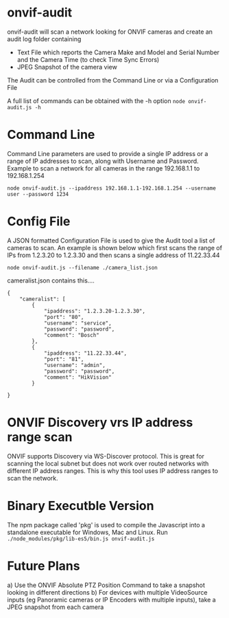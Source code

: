 # onvif-audit

onvif-audit will scan a network looking for ONVIF cameras and create an audit log folder containing

* Text File which reports the Camera Make and Model and Serial Number and the Camera Time (to check Time Sync Errors)
* JPEG Snapshot of the camera view

The Audit can be controlled from the Command Line or via a Configuration File

A full list of commands can be obtained with the -h option
`
node onvif-audit.js -h
`


# Command Line
Command Line parameters are used to provide a single IP address or a range of IP addresses to scan, along with Username and Password.
Example to scan a network for all cameras in the range 192.168.1.1 to 192.168.1.254

`
node onvif-audit.js --ipaddress 192.168.1.1-192.168.1.254 --username user --password 1234
`


# Config File
A JSON formatted Configuration File is used to give the Audit tool a list of cameras to scan.
An example is shown below which first scans the range of IPs from 1.2.3.20 to 1.2.3.30 and then scans a single address of 11.22.33.44

`
node onvif-audit.js --filename ./camera_list.json
`

cameralist.json contains this....
```
{
	"cameralist": [
		{
			"ipaddress": "1.2.3.20-1.2.3.30",
			"port": "80",
			"username": "service",
			"password": "password",
			"comment": "Bosch"
		},
		{
			"ipaddress": "11.22.33.44",
			"port": "81",
			"username": "admin",
			"password": "password",
			"comment": "HikVision"
		}

}
```

# ONVIF Discovery vrs IP address range scan
ONVIF supports Discovery via WS-Discover protocol. This is great for scanning the local subnet but does not work over routed networks with different IP address ranges.
This is why this tool uses IP address ranges to scan the network.

# Binary Executble Version
The npm package called 'pkg' is used to compile the Javascript into a standalone executable for Windows, Mac and Linux. Run ```./node_modules/pkg/lib-es5/bin.js onvif-audit.js```

# Future Plans
a) Use the ONVIF Absolute PTZ Position Command to take a snapshot looking in different directions
b) For devices with multiple VideoSource inputs (eg Panoramic cameras or IP Encoders with multiple inputs), take a JPEG snapshot from each camera

